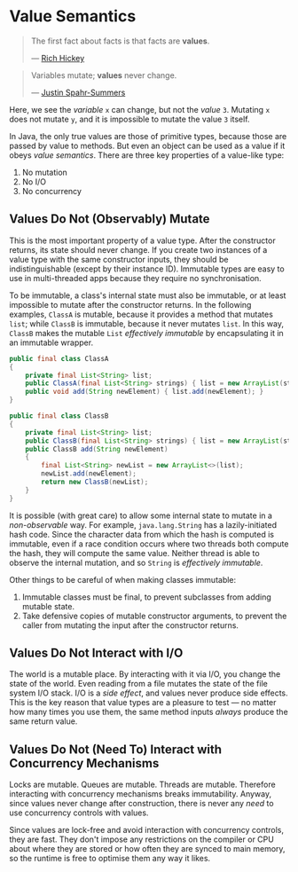 # Value Semantics

> The first fact about facts is that facts are **values**.
>
> — [Rich Hickey][hickey]

[hickey]: https://www.youtube.com/watch?v=-6BsiVyC1kM

> Variables mutate; **values** never change.
>
> — [Justin Spahr-Summers][jss]

[jss]: https://youtu.be/7AqXBuJOJkY?t=812

Here, we see the *variable* `x` can change, but not the *value* `3`. Mutating `x` does not mutate `y`, and it is impossible to mutate the value `3` itself.

In Java, the only true values are those of primitive types, because those are passed by value to methods. But even an object can be used as a value if it obeys *value semantics*. There are three key properties of a value-like type:

1. No mutation
2. No I/O
3. No concurrency

## Values Do Not (Observably) Mutate

This is the most important property of a value type. After the constructor returns, its state should never change. If you create two instances of a value type with the same constructor inputs, they should be indistinguishable (except by their instance ID). Immutable types are easy to use in multi-threaded apps because they require no synchronisation.

To be immutable, a class's internal state must also be immutable, or at least impossible to mutate after the constructor returns. In the following examples, `ClassA` is mutable, because it provides a method that mutates `list`; while `ClassB` is immutable, because it never mutates `list`. In this way, `ClassB` makes the mutable `List` *effectively immutable* by encapsulating it in an immutable wrapper.

```java
public final class ClassA
{
	private final List<String> list;
	public ClassA(final List<String> strings) { list = new ArrayList(strings); }
	public void add(String newElement) { list.add(newElement); }
}

public final class ClassB
{
	private final List<String> list;
	public ClassB(final List<String> strings) { list = new ArrayList(strings); }
	public ClassB add(String newElement)
	{
		final List<String> newList = new ArrayList<>(list);
		newList.add(newElement);
		return new ClassB(newList);
	}
}
```

It is possible (with great care) to allow some internal state to mutate in a *non-observable* way. For example, `java.lang.String` has a lazily-initiated hash code. Since the character data from which the hash is computed is immutable, even if a race condition occurs where two threads both compute the hash, they will compute the same value. Neither thread is able to observe the internal mutation, and so `String` is *effectively immutable*.

Other things to be careful of when making classes immutable:

1. Immutable classes must be final, to prevent subclasses from adding mutable state.
2. Take defensive copies of mutable constructor arguments, to prevent the caller from mutating the input after the constructor returns.

## Values Do Not Interact with I/O

The world is a mutable place. By interacting with it via I/O, you change the state of the world. Even reading from a file mutates the state of the file system I/O stack. I/O is a *side effect*, and values never produce side effects. This is the key reason that value types are a pleasure to test — no matter how many times you use them, the same method inputs *always* produce the same return value.

## Values Do Not (Need To) Interact with Concurrency Mechanisms

Locks are mutable. Queues are mutable. Threads are mutable. Therefore interacting with concurrency mechanisms breaks immutability. Anyway, since values never change after construction, there is never any *need* to use concurrency controls with values.

Since values are lock-free and avoid interaction with concurrency controls, they are fast. They don't impose any restrictions on the compiler or CPU about where they are stored or how often they are synced to main memory, so the runtime is free to optimise them any way it likes.